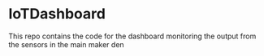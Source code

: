 IoTDashboard
============

This repo contains the code for the dashboard monitoring the output from the sensors in the main maker den

